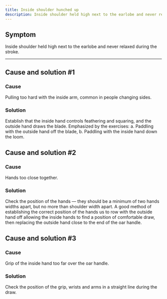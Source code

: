 ```yaml
---
title: Inside shoulder hunched up
description: Inside shoulder held high next to the earlobe and never relaxed during the stroke.
---
```


## Symptom

Inside shoulder held high next to the earlobe and never relaxed during the stroke.

---

## Cause and solution #1

### Cause

Pulling too hard with the inside arm, common in people changing sides.

### Solution

Establish that the inside hand controls feathering and squaring, and the outside hand draws the blade. Emphasized by the exercises: a. Paddling with the outside hand off the blade, b. Paddling with the inside hand down the loom.

## Cause and solution #2

### Cause

Hands too close together.

### Solution

Check the position of the hands — they should be a minimum of two hands widths apart, but no more than shoulder width apart. A good method of establishing the correct position of the hands us to row with the outside hand off allowing the inside hands to find a position of comfortable draw, then replacing the outside hand close to the end of the oar handle.

## Cause and solution #3

### Cause

Grip of the inside hand too far over the oar handle.

### Solution

Check the position of the grip, wrists and arms in a straight line during the draw.